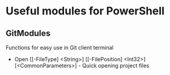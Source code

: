 # Useful modules for PowerShell

## GitModules

Functions for easy use in Git client terminal

  - Open \[\[-FileType\] \<String\>\] \[\[-FilePosition\] \<Int32\>\] \[\<CommonParameters\>\] - Quick opening project files